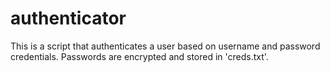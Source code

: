 # authenticator
This is a script that authenticates a user based on username and password credentials. Passwords are encrypted and stored in 'creds.txt'. 
